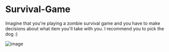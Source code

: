 # Survival-Game
Imagine that you're playing a zombie survival game and you have to make decisions about what item you'll take with you. I recommend you to pick the dog :)

![image](https://user-images.githubusercontent.com/84410718/158030590-d88624fd-ad11-49d4-b96c-496312a8fa46.png)
